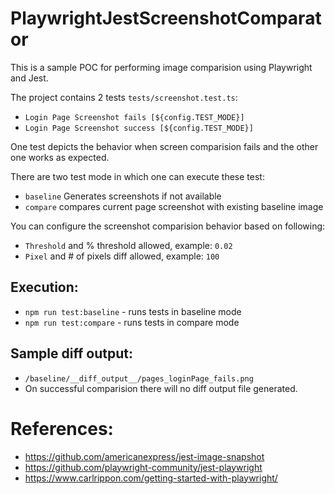 # PlaywrightJestScreenshotComparator

This is a sample POC for performing image comparision using Playwright and Jest.

The project contains 2 tests `tests/screenshot.test.ts`:
- `Login Page Screenshot fails [${config.TEST_MODE}]`
- `Login Page Screenshot success [${config.TEST_MODE}]`

One test depicts the behavior when screen comparision fails and the other one works as expected.

There are two test mode in which one can execute these test:
- `baseline` Generates screenshots if not available
- `compare` compares current page screenshot with existing baseline image


You can configure the screenshot comparision behavior based on following:
- `Threshold` and % threshold allowed, example: `0.02`
- `Pixel` and # of pixels diff allowed, example: `100`


## Execution:
- `npm run test:baseline` - runs tests in baseline mode
- `npm run test:compare` - runs tests in compare mode

## Sample diff output:
- `/baseline/__diff_output__/pages_loginPage_fails.png`
- On successful comparision there will no diff output file generated.


# References:
- https://github.com/americanexpress/jest-image-snapshot
- https://github.com/playwright-community/jest-playwright
- https://www.carlrippon.com/getting-started-with-playwright/
